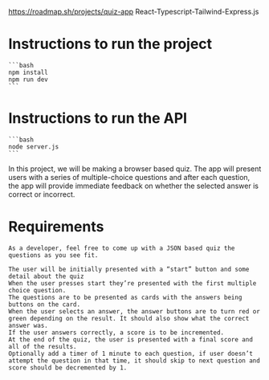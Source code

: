 https://roadmap.sh/projects/quiz-app
React-Typescript-Tailwind-Express.js
# Instructions to run the project
    ```bash 
    npm install
    npm run dev
    ```
# Instructions to run the API
    ```bash 
    node server.js
    ```

In this project, we will be making a browser based quiz. The app will present users with a series of multiple-choice questions and after each question, the app will provide immediate feedback on whether the selected answer is correct or incorrect.

# Requirements
    As a developer, feel free to come up with a JSON based quiz the questions as you see fit.

    The user will be initially presented with a “start” button and some detail about the quiz
    When the user presses start they’re presented with the first multiple choice question.
    The questions are to be presented as cards with the answers being buttons on the card.
    When the user selects an answer, the answer buttons are to turn red or green depending on the result. It should also show what the correct answer was.
    If the user answers correctly, a score is to be incremented.
    At the end of the quiz, the user is presented with a final score and all of the results.
    Optionally add a timer of 1 minute to each question, if user doesn’t attempt the question in that time, it should skip to next question and score should be decremented by 1.